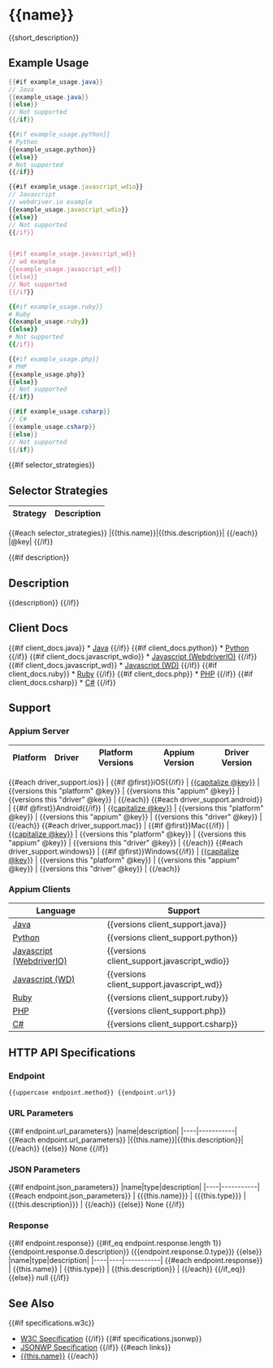 # {{name}}

{{short_description}}
## Example Usage

```java
{{#if example_usage.java}}
// Java
{{example_usage.java}}
{{else}}
// Not supported
{{/if}}
```

```python
{{#if example_usage.python}}
# Python
{{example_usage.python}}
{{else}}
# Not supported
{{/if}}
```

```javascript
{{#if example_usage.javascript_wdio}}
// Javascript
// webdriver.io example
{{example_usage.javascript_wdio}}
{{else}}
// Not supported
{{/if}}


{{#if example_usage.javascript_wd}}
// wd example
{{example_usage.javascript_wd}}
{{else}}
// Not supported
{{/if}}
```

```ruby
{{#if example_usage.ruby}}
# Ruby
{{example_usage.ruby}}
{{else}}
# Not supported
{{/if}}
```

```php
{{#if example_usage.php}}
# PHP
{{example_usage.php}}
{{else}}
// Not supported
{{/if}}
```

```csharp
{{#if example_usage.csharp}}
// C#
{{example_usage.csharp}}
{{else}}
// Not supported
{{/if}}
```

{{#if selector_strategies}}
## Selector Strategies
|Strategy|Description|
|--------|-----------|
{{#each selector_strategies}}
|{{this.name}}|{{this.description}}|
{{/each}}
|@key|
{{/if}}

{{#if description}}
## Description

{{description}}
{{/if}}

## Client Docs

{{#if client_docs.java}} * [Java]({{client_docs.java}}) {{/if}}
{{#if client_docs.python}} * [Python]({{client_docs.python}}) {{/if}}
{{#if client_docs.javascript_wdio}} * [Javascript (WebdriverIO)]({{client_docs.javascript_wdio}}) {{/if}}
{{#if client_docs.javascript_wd}} * [Javascript (WD)]({{client_docs.javascript_wd}}) {{/if}}
{{#if client_docs.ruby}} * [Ruby]({{client_docs.ruby}}) {{/if}}
{{#if client_docs.php}} * [PHP]({{client_docs.php}}) {{/if}}
{{#if client_docs.csharp}} * [C#]({{client_docs.csharp}}) {{/if}}

## Support

### Appium Server

|Platform|Driver|Platform Versions|Appium Version|Driver Version|
|--------|----------------|------|--------------|--------------|
{{#each driver_support.ios}}
| {{#if @first}}iOS{{/if}} | [{{capitalize @key}}](/docs/en/drivers/ios-{{@key}}.md) | {{versions this "platform" @key}} | {{versions this "appium" @key}} | {{versions this "driver" @key}} |
{{/each}}
{{#each driver_support.android}}
| {{#if @first}}Android{{/if}} | [{{capitalize @key}}](/docs/en/drivers/android-{{@key}}.md) | {{versions this "platform" @key}} | {{versions this "appium" @key}} | {{versions this "driver" @key}} |
{{/each}}
{{#each driver_support.mac}}
| {{#if @first}}Mac{{/if}} | [{{capitalize @key}}](/docs/en/drivers/{{@key}}.md) | {{versions this "platform" @key}} | {{versions this "appium" @key}} | {{versions this "driver" @key}} |
{{/each}}
{{#each driver_support.windows}}
| {{#if @first}}Windows{{/if}} | [{{capitalize @key}}](/docs/en/drivers/{{@key}}.md) | {{versions this "platform" @key}} | {{versions this "appium" @key}} | {{versions this "driver" @key}} |
{{/each}}

### Appium Clients 

|Language|Support|
|--------|-------|
|[Java](https://github.com/appium/java-client/releases/latest)| {{versions client_support.java}} |
|[Python](https://github.com/appium/python-client/releases/latest)| {{versions client_support.python}} |
|[Javascript (WebdriverIO)](http://webdriver.io/index.html)| {{versions client_support.javascript_wdio}} |
|[Javascript (WD)](https://github.com/admc/wd/releases/latest)| {{versions client_support.javascript_wd}} |
|[Ruby](https://github.com/appium/ruby_lib/releases/latest)| {{versions client_support.ruby}} |
|[PHP](https://github.com/appium/php-client/releases/latest)| {{versions client_support.php}} |
|[C#](https://github.com/appium/appium-dotnet-driver/releases/latest)| {{versions client_support.csharp}} |

## HTTP API Specifications

### Endpoint

`{{uppercase endpoint.method}} {{endpoint.url}}`

### URL Parameters

{{#if endpoint.url_parameters}}
|name|description|
|----|-----------|
{{#each endpoint.url_parameters}}
|{{this.name}}|{{this.description}}|
{{/each}}
{{else}}
None
{{/if}}

### JSON Parameters

{{#if endpoint.json_parameters}}
|name|type|description|
|----|-----------|
{{#each endpoint.json_parameters}}
| {{{this.name}}} | {{{this.type}}} | {{{this.description}}} |
{{/each}}
{{else}}
None
{{/if}}

### Response

{{#if endpoint.response}}
{{#if_eq endpoint.response.length 1}}
{{endpoint.response.0.description}} ({{endpoint.response.0.type}})
{{else}}
|name|type|description|
|----|----|-----------|
{{#each endpoint.response}}
| {{this.name}} | {{this.type}} | {{this.description}} |
{{/each}}
{{/if_eq}}
{{else}}
null
{{/if}}

## See Also

{{#if specifications.w3c}}
* [W3C Specification]({{specifications.w3c}})
{{/if}}
{{#if specifications.jsonwp}}
* [JSONWP Specification]({{specifications.jsonwp}})
{{/if}}
{{#each links}}
* [{{this.name}}]({{this.url}})
{{/each}}
